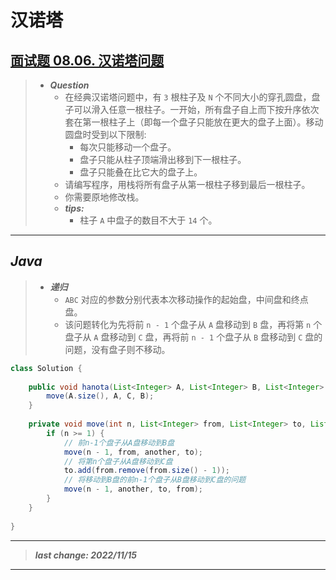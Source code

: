 # 汉诺塔

## [面试题 08.06. 汉诺塔问题](https://leetcode.cn/problems/hanota-lcci/)

> - ***Question***
>   - 在经典汉诺塔问题中，有 `3` 根柱子及 `N` 个不同大小的穿孔圆盘，盘子可以滑入任意一根柱子。一开始，所有盘子自上而下按升序依次套在第一根柱子上（即每一个盘子只能放在更大的盘子上面）。移动圆盘时受到以下限制:
>     - 每次只能移动一个盘子。
>     - 盘子只能从柱子顶端滑出移到下一根柱子。
>     - 盘子只能叠在比它大的盘子上。
>   - 请编写程序，用栈将所有盘子从第一根柱子移到最后一根柱子。
>   - 你需要原地修改栈。
>   - ***tips:***
>     - 柱子 `A` 中盘子的数目不大于 `14` 个。

---

## *Java*

> - ***递归***
>   - `ABC` 对应的参数分别代表本次移动操作的起始盘，中间盘和终点盘。
>   - 该问题转化为先将前 `n - 1` 个盘子从 `A` 盘移动到 `B` 盘，再将第 `n` 个盘子从 `A` 盘移动到 `C` 盘，再将前 `n - 1` 个盘子从 `B` 盘移动到 `C` 盘的问题，没有盘子则不移动。

```java
class Solution {
    
    public void hanota(List<Integer> A, List<Integer> B, List<Integer> C) {
        move(A.size(), A, C, B);
    }
    
    private void move(int n, List<Integer> from, List<Integer> to, List<Integer> another) {
        if (n >= 1) {
            // 前n-1个盘子从A盘移动到B盘
            move(n - 1, from, another, to);
            // 将第n个盘子从A盘移动到C盘
            to.add(from.remove(from.size() - 1));
            // 将移动到B盘的前n-1个盘子从B盘移动到C盘的问题
            move(n - 1, another, to, from);
        }
    }
    
}
```

---

> ***last change: 2022/11/15***

---
